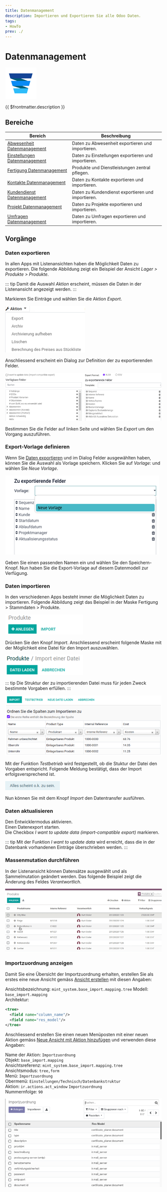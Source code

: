 ```yaml
---
title: Datenmanagement
description: Importieren und Exportieren Sie alle Odoo Daten.
tags:
- HowTo
prev: ./
---
```

# Datenmanagement
![icons_odoo_data_recycle](attachments/icons_odoo_data_recycle.png)

{{ $frontmatter.description }}

## Bereiche

| Bereich                                                             | Beschreibung                                        |
| ------------------------------------------------------------------- | --------------------------------------------------- |
| [Abwesenheit Datenmanagement](HR%20Holidays%20Data%20Management.md) | Daten zu Abwesenheit exportieren und importieren.   |
| [Einstellungen Datenmanagement](Settings%20Data%20Management.md)    | Daten zu Einstellungen exportieren und importieren. |
| [Fertigung Datenmanagement](Manufacture%20Data%20Management.md)     | Produkte und Dienstleistungen zentral pflegen.      |
| [Kontakte Datenmanagement](Partner%20Data%20Management.md)          | Daten zu Kontakte exportieren und importieren.      |
| [Kundendienst Datenmanagement](Helpdesk%20Data%20Management.md)     | Daten zu Kundendienst exportieren und importieren.  |
| [Projekt Datenmanagement](Project%20Data%20Management.md)           | Daten zu Projekte exportieren und importieren.      |
| [Umfragen Datenmanagement](Survey%20Datamanagement.md)              | Daten zu Umfragen exportieren und importieren.      |

## Vorgänge

### Daten exportieren

In allen Apps mit Listenansichten haben die Möglichkeit Daten zu exportieren. Die folgende Abbildung zeigt ein Beispiel der Ansicht *Lager > Produkte > Produkte*.

::: tip
Damit die Auswahl *Aktion* erscheint, müssen die Daten in der Listenansicht angezeigt werden.
:::

Markieren Sie Einträge und wählen Sie die Aktion *Export*.

![Datenmanagement Daten exportieren Aktion](attachments/Datenmanagement%20Daten%20exportieren%20Aktion.png)

Anschliessend erscheint ein Dialog zur Definition der zu exportierenden Felder.

![Datenmanagement Daten exportieren Felder](attachments/Datenmanagement%20Daten%20exportieren%20Felder.png)

Bestimmen Sie die Felder auf linken Seite und wählen Sie *Export* um den Vorgang auszuführen.

### Export-Vorlage definieren

Wenn Sie [Daten exportieren](#Daten%20exportieren) und im Dialog Felder ausgewählten haben, können Sie die Auswahl als Vorlage speichern. Klicken Sie auf *Vorlage:* und wählen Sie *Neue Vorlage*.

![](attachments/Data%20Management%20Export%20Template.png)

Geben Sie einen passenden Namen ein und wählen Sie den Speichern-Knopf. Nun haben Sie die Export-Vorlage auf diesem Datenmodell zur Verfügung.

### Daten importieren

In den verschiedenen Apps besteht immer die Möglichkeit Daten zu importieren. Folgende Abbildung zeigt das Beispiel in der Maske Fertigung > Stammdaten > Produkte.

![Datenmanagement Daten importieren](attachments/Datenmanagement%20Daten%20importieren.png)

Drücken Sie den Knopf *Import*. Anschliessend erscheint folgende Maske mit der Möglichkeit eine Datei für den Import auszuwählen.

![Datenmanagement Daten importieren Datei](attachments/Datenmanagement%20Daten%20importieren%20Datei.png)

::: tip
Die Struktur der zu importierenden Datei muss für jeden Zweck bestimmte Vorgaben erfüllen.
:::

![Datenmanagement Daten importieren Datei Liste](attachments/Datenmanagement%20Daten%20importieren%20Datei%20Liste.png)

Mit der Funktion *Testbetrieb* wird festgestellt, ob die Stuktur der Datei den Vorgaben entspricht. Folgende Meldung bestätigt, dass der Import erfolgsversprechend ist.

![Datenmanagement Daten importieren ok](attachments/Datenmanagement%20Daten%20importieren%20ok.png)

Nun können Sie mit dem Knopf *Import* den Datentransfer ausführen.

### Daten aktualisieren

Den Entwicklermodus aktivieren.  
Einen Datenexport starten.  
Die Checkbox *I want to update data (import-compatible export)* markieren.

::: tip
Mit der Funktion *I want to update data* wird erreicht, dass die in der Datenbank vorhandenen Einträge überschrieben werden.
:::

### Massenmutation durchführen

In der Listenansicht können Datensätze ausgewählt und als Sammelmutation geändert werden. Das folgende Beispiel zeigt die Änderung des Feldes *Verantwortlich*.

![Datenmanagement Sammelmutation](attachments/Datenmanagement%20Sammelmutation.gif)

### Importzuordnung anzeigen

Damit Sie eine Übersicht der Importzuordnung erhalten, erstellen Sie als erstes eine neue Ansicht gemäss [Ansicht erstellen](Develpment%20Views.md#Ansicht%20erstellen) mit diesen Angaben:

Ansichtsbezeichnung: `mint_system.base_import.mapping.tree`
Modell: `base_import.mapping`\
Architektur:

```xml
<tree>
  <field name="column_name"/>
  <field name="res_model"/>
</tree>
```

Anschliessend erstellen Sie einen neuen Menüposten mit einer neuen Aktion gemäss [Neue Ansicht mit Aktion hinzufügen](Development%20Actions.md#Neue%20Ansicht%20mit%20Aktion%20hinzufügen) und verwenden diese Angaben:

Name der Aktion: `Importzuordnung`\
Objekt: `base_import.mapping`\
Ansichtsreferenz: `mint_system.base_import.mapping.tree`\
Ansichtsmodus: `tree,form`\
Menü: `Importzuordnung`\
Obermenü: `Einstellungen/Technisch/Datenbankstruktur`\
Aktion: `ir.actions.act_window` `Importzuordnung`\
Nummernfolge: `90`

![](attachments/Importzuordnung%20Importzuordnung%20anzeigen.png)